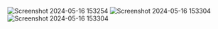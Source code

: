 ![Screenshot 2024-05-16 153254](https://github.com/LukaKljecanin/Design--html-css/assets/134237820/c9a92df3-6070-4a2a-a44a-6145f9250f8b)
![Screenshot 2024-05-16 153304](https://github.com/LukaKljecanin/Design--html-css/assets/134237820/86eb0c2d-17ed-49f4-bd49-c56367d05a0a)
![Screenshot 2024-05-16 153304](https://github.com/LukaKljecanin/Design--html-css/assets/134237820/7a1b7a88-8248-410c-88a8-cac2968ebf32)
